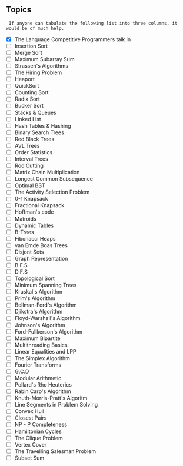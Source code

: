 ## Topics

` If anyone can tabulate the following list into three columns, it would be of much help.`

- [x] The Language Competitive Programmers talk in
- [ ] Insertion Sort
- [ ] Merge Sort
- [ ]  Maximum Subarray Sum
- [ ] Strassen's Algorithms 
- [ ] The Hiring Problem
- [ ] Heaport 
- [ ] QuickSort
- [ ] Counting Sort
- [ ] Radix Sort
- [ ] Bucker Sort
- [ ] Stacks & Queues
- [ ] Linked List
- [ ] Hash Tables & Hashing
- [ ] Binary Search Trees
- [ ] Red Black Trees
- [ ] AVL Trees
- [ ] Order Statistics
- [ ] Interval Trees
- [ ] Rod Cutting
- [ ] Matrix Chain Multiplication
- [ ] Longest Common Subsequence
- [ ] Optimal BST
- [ ] The Activity Selection Problem
- [ ] 0-1 Knapsack
- [ ] Fractional Knapsack
- [ ] Hoffman's code
- [ ] Matroids
- [ ] Dynamic Tables
- [ ] B-Trees
- [ ] Fibonacci Heaps
- [ ] van Emde Boas Trees
- [ ] Disjont Sets
- [ ] Graph Representation
- [ ] B.F.S
- [ ] D.F.S
- [ ] Topological Sort
- [ ] Minimum Spanning Trees
- [ ] Kruskal's Algorithm
- [ ] Prim's Algorithm
- [ ] Bellman-Ford's Algorithm
- [ ] Djikstra's Algorithm
- [ ] Floyd-Warshall's Algorithm
- [ ] Johnson's Algorithm
- [ ] Ford-Fullkerson's Algorithm
- [ ] Maximum Bipartite
- [ ] Multithreading Basics
- [ ] Linear Equalities and LPP
- [ ] The Simplex Algorithm
- [ ] Fourier Transforms
- [ ] G.C.D
- [ ] Modular Arithmetic
- [ ] Pollard's Rho Heuterics
- [ ] Rabin Carp's Algorithm
- [ ] Knuth-Morris-Pratt's Algoritm
- [ ] Line Segments in Problem Solving
- [ ] Convex Hull
- [ ] Closest Pairs
- [ ] NP - P Completeness
- [ ] Hamiltonian Cycles
- [ ] The Clique Problem
- [ ] Vertex Cover
- [ ] The Travelling Salesman Problem
- [ ] Subset Sum
